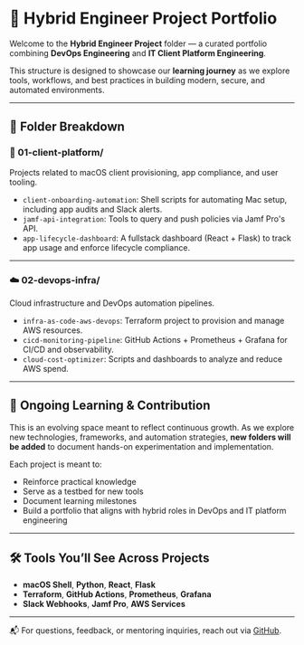 # 🧠 Hybrid Engineer Project Portfolio

Welcome to the **Hybrid Engineer Project** folder — a curated portfolio combining **DevOps Engineering** and **IT Client Platform Engineering**.

This structure is designed to showcase our **learning journey** as we explore tools, workflows, and best practices in building modern, secure, and automated environments.

---

## 📁 Folder Breakdown

### 🔧 01-client-platform/
Projects related to macOS client provisioning, app compliance, and user tooling.

- `client-onboarding-automation`: Shell scripts for automating Mac setup, including app audits and Slack alerts.
- `jamf-api-integration`: Tools to query and push policies via Jamf Pro's API.
- `app-lifecycle-dashboard`: A fullstack dashboard (React + Flask) to track app usage and enforce lifecycle compliance.

---

### ☁️ 02-devops-infra/
Cloud infrastructure and DevOps automation pipelines.

- `infra-as-code-aws-devops`: Terraform project to provision and manage AWS resources.
- `cicd-monitoring-pipeline`: GitHub Actions + Prometheus + Grafana for CI/CD and observability.
- `cloud-cost-optimizer`: Scripts and dashboards to analyze and reduce AWS spend.

---

## 🧪 Ongoing Learning & Contribution

This is an evolving space meant to reflect continuous growth. As we explore new technologies, frameworks, and automation strategies, **new folders will be added** to document hands-on experimentation and implementation.

Each project is meant to:
- Reinforce practical knowledge
- Serve as a testbed for new tools
- Document learning milestones
- Build a portfolio that aligns with hybrid roles in DevOps and IT platform engineering

---

## 🛠 Tools You’ll See Across Projects

- **macOS Shell**, **Python**, **React**, **Flask**
- **Terraform**, **GitHub Actions**, **Prometheus**, **Grafana**
- **Slack Webhooks**, **Jamf Pro**, **AWS Services**

---

📬 For questions, feedback, or mentoring inquiries, reach out via [GitHub](https://github.com/Meerzah).